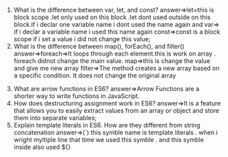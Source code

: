 1. What is the difference between var, let, and const?
   answer=>let=this is block scope .let only used on this block .let dont used outside on this block.if i declar one variable name i dont used the name again and var=> if i declar a variable name i used this name again const=>const is a block scope if i set a value i did not change this value;
2. What is the difference between map(), forEach(), and filter()
   answer=>foreach=>It loops through each element.this is work on array . foreach didnot change the main value.
   map=>this is change the value and give me new array
   filter=>The method creates a new array based on a specific condition. It does not change the original array
3) What are arrow functions in ES6?
   answer=>Arrow Functions are a shorter way to write functions in JavaScript.
4) How does destructuring assignment work in ES6?
   answer=>It is a feature that allows you to easily extract values from an array or object and store them into separate variables;
5) Explain template literals in ES6. How are they different from string concatenation
   answer=>(`) this symble name is template literals . when i wright myltiple line that time we used this symble . and this symble inside also used ${} 